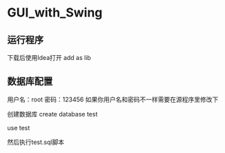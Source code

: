 # GUI_with_Swing

## 运行程序
下载后使用Idea打开
add as lib

## 数据库配置
用户名：root
密码：123456
如果你用户名和密码不一样需要在源程序里修改下

创建数据库
create database test

use test

然后执行test.sql脚本







